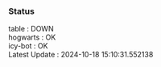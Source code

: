 ### Status


table : DOWN  
hogwarts : OK  
icy-bot : OK  
Latest Update : 2024-10-18 15:10:31.552138
